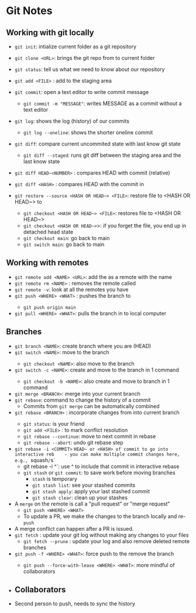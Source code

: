 # Git Notes

## Working with git locally 

- `git init`: intialize current folder as a git repository
- `git clone <URL>`: brings the git repo from <URL> to current folder
- `git status`: tell us what we need to know about our repository

- `git add <FILE>` : add <FILE> to the staging area
- `git commit`: open a text editor to write commit message
    - `git commit -m "MESSAGE"`: writes MESSAGE as a commit without a text editor

- `git log`: shows the log (history) of our commits
    - `git log --oneline`: shows the shorter oneline commit

- `git diff`: compare current uncommited state with last know git state
    - `git diff --staged`: runs git diff between the staging area and the last know state
- `git diff HEAD~<NUMBER>` : compares HEAD with commit <NUMBER> (relative)
- `git diff <HASH>` : compares HEAD with the commit in <HASH>
- `git restore --source <HASH OR HEAD~> <FILE>`: restore file to <HASH OR HEAD~> to <FILE>
    - `git checkout <HASH OR HEAD~> <FILE>`: restores file to <HASH OR HEAD~>
    - `git checkout <HASH OR HEAD~>`>: if you forget the file, you end up in detached head state
    - `git checkout main`: go back to main
    - `git switch main`: go back to main

## Working with remotes

- `git remote add <NAME> <URL>`: add the <URL> as a remote with the name <NAME>
- `git remote rm <NAME>` : removes the remote called <NAME>
- `git remote -v`: look at all the remotes you have
- `git push <WHERE> <WHAT>` : pushes the <WHAT> branch to <WHERE>
   - `git push origin main`
- `git pull <WHERE> <WHAT>`: pulls the <WHAT> branch in <WHERE> to local computer

## Branches 
- `git branch <NAME>`: create branch <NAME> where you are (HEAD)
- `git switch <NAME>`: move to the branch <NAME>
    - `git checkout <NAME>`: also move to the branch <NAME>
- `git switch -c <NAME>`: create and move to the branch <NAME> in 1 command
    - `git checkout -b <NAME>`: also create and move to branch <NAME> in 1 command
- `git merge <BRANCH>`: merge <BRANCH> into your current branch
- `git rebase`: command to change the history of a commit
    - Commits from `git merge` can be automatically combined
- `git rebase <BRANCH>` : incorporate changes from <BRANCH> into current branch
    - `git status`: is your friend 
    - `git add <FILE>` : to mark conflict resolution
    - `git rebase --continue`: move to next commit in rebase
    - `git rebase --abort`: undo git rebase step
- `git rebase -i <COMMIT>` `HEAD~ or <HASH> of commit to go into interactive reb    - you can make multiple commit changes here, e.g., `squash`/`s`
    - git rebase -i <HASH>^`: use ^ to include that commit in interactive rebase
    - `git stash` or `git commit`: to save work before moving branches 
        - `stash` is temporary 
        - `git stash list`: see your stashed commits
        - `git stash apply`: apply your last stashed commit 
        - `git stash clear`: clean up your stashes
- A `merge` on the remote is call a "pull request" or "merge request"
    - `git push <WHERE> <WHAT>`
    - To update a PR, we make the changes to the branch locally and re-`push`
- A merge conflict can happen after a PR is issued.        
- `git fetch` : update your git log without making any changes to your files
    - `git fetch --prune` : update your log and also remove deleted remote branches
- `git push -f <WHERE> <WHAT>`: force push to the remove <WHERE> the branch <WHAT>
    - `git push --force-with-lease <WHERE> <WHAT>`: more mindful of collaborators
- ##  Collaborators
- Second person to push, needs to sync the history 
